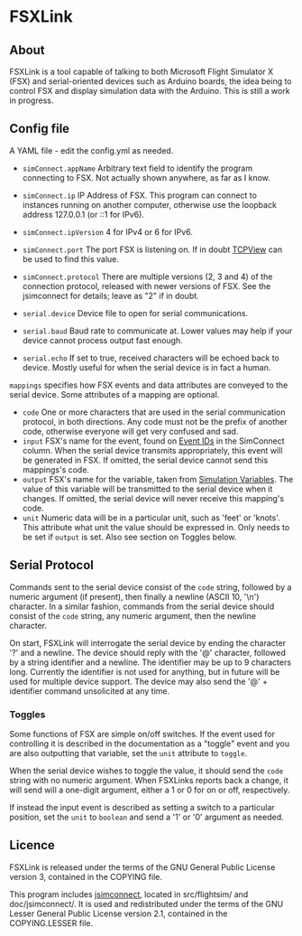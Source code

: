 # FSXLink #

## About ##
FSXLink is a tool capable of talking to both Microsoft Flight Simulator X (FSX) and serial-oriented devices such as Arduino boards, the idea being to control FSX and display simulation data with the Arduino. This is still a work in progress.

## Config file ##
A YAML file - edit the config.yml as needed.

- `simConnect.appName` Arbitrary text field to identify the program connecting to FSX. Not actually shown anywhere, as far as I know.
- `simConnect.ip` IP Address of FSX. This program can connect to instances running on another computer, otherwise use the loopback address 127.0.0.1 (or ::1 for IPv6).
- `simConnect.ipVersion` 4 for IPv4 or 6 for IPv6.
- `simConnect.port` The port FSX is listening on. If in doubt [TCPView](https://docs.microsoft.com/en-us/sysinternals/downloads/tcpview) can be used to find this value.
- `simConnect.protocol` There are multiple versions (2, 3 and 4) of the connection protocol, released with newer versions of FSX. See the jsimconnect for details; leave as "2" if in doubt.

- `serial.device` Device file to open for serial communications.
- `serial.baud` Baud rate to communicate at. Lower values may help if your device cannot process output fast enough.
- `serial.echo` If set to true, received characters will be echoed back to device. Mostly useful for when the serial device is in fact a human.

`mappings` specifies how FSX events and data attributes are conveyed to the serial device. Some attributes of a mapping are optional.
- `code` One or more characters that are used in the serial communication protocol, in both directions. Any code must not be the prefix of another code, otherwise everyone will get very confused and sad.
- `input` FSX's name for the event, found on [Event IDs](https://www.prepar3d.com/SDKv4/sdk/references/variables/event_ids.html) in the SimConnect column. When the serial device transmits appropriately, this event will be generated in FSX. If omitted, the serial device cannot send this mappings's code.
- `output` FSX's name for the variable, taken from [Simulation Variables](https://www.prepar3d.com/SDKv4/sdk/references/variables/simulation_variables.html). The value of this variable will be transmitted to the serial device when it changes. If omitted, the serial device will never receive this mapping's code.
- `unit` Numeric data will be in a particular unit, such as 'feet' or 'knots'. This attribute what unit the value should be expressed in. Only needs to be set if `output` is set. Also see section on Toggles below.

## Serial Protocol ##
Commands sent to the serial device consist of the `code` string, followed by a numeric argument (if present), then finally a newline (ASCII 10, '\n') character. In a similar fashion, commands from the serial device should consist of the `code` string, any numeric argument, then the newline character.

On start, FSXLink will interrogate the serial device by ending the character '?' and a newline. The device should reply with the '@' character, followed by a string identifier and a newline. The identifier may be up to 9 characters long. Currently the identifier is not used for anything, but in future will be used for multiple device support. The device may also send the '@' + identifier command unsolicited at any time.

### Toggles ###
Some functions of FSX are simple on/off switches. If the event used for controlling it is described in the documentation as a "toggle" event and you are also outputting that variable, set the `unit` attribute to `toggle`.

When the serial device wishes to toggle the value, it should send the `code` string with no numeric argument. When FSXLinks reports back a change, it will send will a one-digit argument, either a 1 or 0 for on or off, respectively.

If instead the input event is described as setting a switch to a particular position, set the `unit` to `boolean` and send a '1' or '0' argument as needed.

## Licence ##
FSXLink is released under the terms of the GNU General Public License version 3, contained in the COPYING file.

This program includes [jsimconnect](https://github.com/mharj/jsimconnect), located in src/flightsim/ and doc/jsimconnect/. It is used and redistributed under the terms of the GNU Lesser General Public License version 2.1, contained in the COPYING.LESSER file.